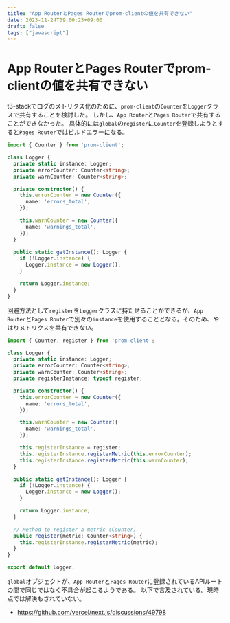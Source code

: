 ```yaml
---
title: "App RouterとPages Routerでprom-clientの値を共有できない"
date: 2023-11-24T09:00:23+09:00
draft: false
tags: ["javascript"] 
---
```

<!--more-->
# App RouterとPages Routerでprom-clientの値を共有できない
t3-stackでログのメトリクス化のために、`prom-client`の`Counter`を`Logger`クラスで共有することを検討した。
しかし、`App Router`と`Pages Router`で共有することができなかった。
具体的には`global`の`register`に`Counter`を登録しようとすると`Pages Router`ではビルドエラーになる。

```Logger.ts
import { Counter } from 'prom-client';

class Logger {
  private static instance: Logger;
  private errorCounter: Counter<string>;
  private warnCounter: Counter<string>;

  private constructor() {
    this.errorCounter = new Counter({
      name: 'errors_total',
    });

    this.warnCounter = new Counter({
      name: 'warnings_total',
    });
  }

  public static getInstance(): Logger {
    if (!Logger.instance) {
      Logger.instance = new Logger();
    }

    return Logger.instance;
  }
}

```

回避方法として`register`を`Logger`クラスに持たせることができるが、`App Router`と`Pages Router`で別々の`instance`を使用することとなる。そのため、やはりメトリクスを共有できない。

```Logger.ts
import { Counter, register } from 'prom-client';

class Logger {
  private static instance: Logger;
  private errorCounter: Counter<string>;
  private warnCounter: Counter<string>;
  private registerInstance: typeof register;

  private constructor() {
    this.errorCounter = new Counter({
      name: 'errors_total',
    });

    this.warnCounter = new Counter({
      name: 'warnings_total',
    });

    this.registerInstance = register;
    this.registerInstance.registerMetric(this.errorCounter);
    this.registerInstance.registerMetric(this.warnCounter);
  }

  public static getInstance(): Logger {
    if (!Logger.instance) {
      Logger.instance = new Logger();
    }

    return Logger.instance;
  }

  // Method to register a metric (Counter)
  public register(metric: Counter<string>) {
    this.registerInstance.registerMetric(metric);
  }
}

export default Logger;

```

`global`オブジェクトが、`App Router`と`Pages Router`に登録されているAPIルートの間で同じではなく不具合が起こるようである。
以下で言及されている。現時点では解決もされていない。

- https://github.com/vercel/next.js/discussions/49798
